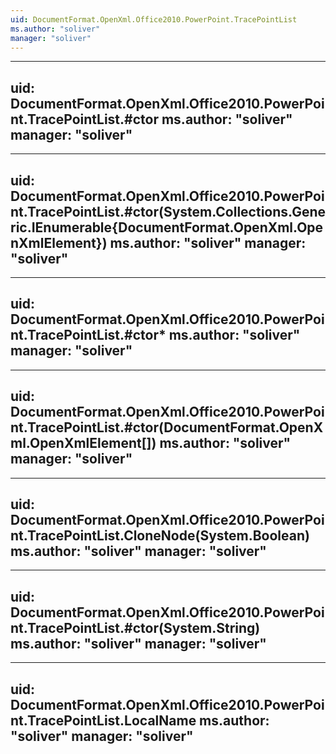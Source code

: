 ```yaml
---
uid: DocumentFormat.OpenXml.Office2010.PowerPoint.TracePointList
ms.author: "soliver"
manager: "soliver"
---
```


---
uid: DocumentFormat.OpenXml.Office2010.PowerPoint.TracePointList.#ctor
ms.author: "soliver"
manager: "soliver"
---

---
uid: DocumentFormat.OpenXml.Office2010.PowerPoint.TracePointList.#ctor(System.Collections.Generic.IEnumerable{DocumentFormat.OpenXml.OpenXmlElement})
ms.author: "soliver"
manager: "soliver"
---

---
uid: DocumentFormat.OpenXml.Office2010.PowerPoint.TracePointList.#ctor*
ms.author: "soliver"
manager: "soliver"
---

---
uid: DocumentFormat.OpenXml.Office2010.PowerPoint.TracePointList.#ctor(DocumentFormat.OpenXml.OpenXmlElement[])
ms.author: "soliver"
manager: "soliver"
---

---
uid: DocumentFormat.OpenXml.Office2010.PowerPoint.TracePointList.CloneNode(System.Boolean)
ms.author: "soliver"
manager: "soliver"
---

---
uid: DocumentFormat.OpenXml.Office2010.PowerPoint.TracePointList.#ctor(System.String)
ms.author: "soliver"
manager: "soliver"
---

---
uid: DocumentFormat.OpenXml.Office2010.PowerPoint.TracePointList.LocalName
ms.author: "soliver"
manager: "soliver"
---
